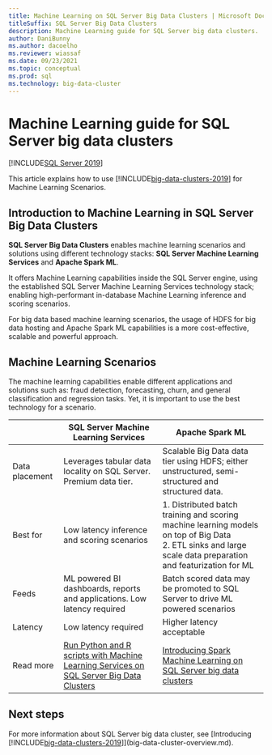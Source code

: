 ```yaml
---
title: Machine Learning on SQL Server Big Data Clusters | Microsoft Docs
titleSuffix: SQL Server Big Data Clusters
description: Machine Learning guide for SQL Server big data clusters.
author: DaniBunny
ms.author: dacoelho
ms.reviewer: wiassaf
ms.date: 09/23/2021
ms.topic: conceptual
ms.prod: sql
ms.technology: big-data-cluster
---
```


# Machine Learning guide for SQL Server big data clusters

[!INCLUDE[SQL Server 2019](../includes/applies-to-version/sqlserver2019.md)]

This article explains how to use [!INCLUDE[big-data-clusters-2019](../includes/ssbigdataclusters-ver15.md)] for Machine Learning Scenarios.

## Introduction to Machine Learning in SQL Server Big Data Clusters

__SQL Server Big Data Clusters__ enables machine learning scenarios and solutions using different technology stacks: __SQL Server Machine Learning Services__ and __Apache Spark ML__.

It offers Machine Learning capabilities inside the SQL Server engine, using the established SQL Server Machine Learning Services technology stack; enabling high-performant in-database Machine Learning inference and scoring scenarios.

For big data based machine learning scenarios, the usage of HDFS for big data hosting and Apache Spark ML capabilities is a more cost-effective, scalable and powerful approach.

## Machine Learning Scenarios

The machine learning capabilities enable different applications and solutions such as: fraud detection, forecasting, churn, and general classification and regression tasks. Yet, it is important to use the best technology for a scenario.

| |SQL Server Machine Learning Services|Apache Spark ML|
|---------|---------|---------|
|Data placement|Leverages tabular data locality on SQL Server. Premium data tier.|Scalable Big Data data tier using HDFS; either unstructured, semi-structured and structured data. |
|Best for|Low latency inference and scoring scenarios|1. Distributed batch training and scoring machine learning models on top of Big Data<br/>2. ETL sinks and large scale data preparation and featurization for ML|
|Feeds|ML powered BI dashboards, reports and applications. Low latency required|Batch scored data may be promoted to SQL Server to drive ML powered scenarios|
|Latency|Low latency required|Higher latency acceptable|
|Read more|[Run Python and R scripts with Machine Learning Services on SQL Server Big Data Clusters](machine-learning-services.md)|[Introducing Spark Machine Learning on SQL Server big data clusters](spark-machine-learning.md)|

## Next steps

For more information about SQL Server big data cluster, see [Introducing [!INCLUDE[big-data-clusters-2019](../includes/ssbigdataclusters-ss-nover.md)]](big-data-cluster-overview.md).
